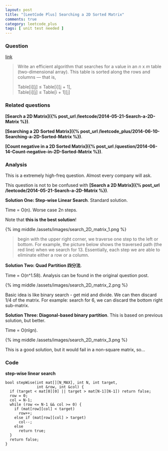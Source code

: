 ```yaml
---
layout: post
title: "[LeetCode Plus] Searching a 2D Sorted Matrix"
comments: true
category: leetcode_plus
tags: [ unit test needed ]
---
```



### Question 

[link](http://leetcode.com/2010/10/searching-2d-sorted-matrix.html)

<blockquote>
<p class="font-color">Write an efficient algorithm that searches for a value in an <i>n</i> x <i>m</i> table (two-dimensional array). This table is sorted along the rows and columns — that is,</p><p class="font-color">Table[i][j] ≤ Table[i][j + 1], <br>Table[i][j] ≤ Table[i + 1][j]</p>
</blockquote>

### Related questions

__[Search a 2D Matrix]({% post_url /leetcode/2014-05-21-Search-a-2D-Matrix %})__. 

__[Searching a 2D Sorted Matrix]({% post_url /leetcode_plus/2014-06-10-Searching-a-2D-Sorted-Matrix %})__. 

__[Count negative in a 2D Sorted Matrix]({% post_url /question/2014-06-14-Count-negative-in-2D-Sorted-Matrix %})__. 

### Analysis 

This is a extremely high-freq question. Almost every company will ask. 

This question is not to be confused with __[Search a 2D Matrix]({% post_url /leetcode/2014-05-21-Search-a-2D-Matrix %})__. 

__Solution One: Step-wise Linear Search__. Standard solution. 

Time = O(n). Worse case 2n steps.

Note that __this is the best solution__! 

{% img middle /assets/images/search_2D_matrix_1.png %}

> begin with the upper right corner, we traverse one step to the left or bottom. For example, the picture below shows the traversed path (the red line) when we search for 13.
    Essentially, each step we are able to eliminate either a row or a column.

__Solution Two: Quad Partition 四分法__. 

Time = O(n^1.58). Analysis can be found in the original question post. 

{% img middle /assets/images/search_2D_matrix_2.png %}

Basic idea is like binary search - get mid and divide. We can then discard 1/4 of the matrix. For example: search for 6, we can discard the bottom right sub-matrix. 

__Solution Three: Diagonal-based binary partition__. This is based on previous solution, but better. 

Time = O(nlgn). 

{% img middle /assets/images/search_2D_matrix_3.png %}

This is a good solution, but it would fail in a non-square matrix, so...

### Code

__step-wise linear search__

    bool stepWise(int mat[][N_MAX], int N, int target, 
                  int &row, int &col) {
      if (target < mat[0][0] || target > mat[N-1][N-1]) return false;
      row = 0;
      col = N-1;
      while (row <= N-1 && col >= 0) {
        if (mat[row][col] < target) 
          row++;
        else if (mat[row][col] > target)
          col--;
        else
          return true;
      }
      return false;
    }
